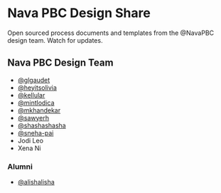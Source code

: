 # Nava PBC Design Share

Open sourced process documents and templates from the @NavaPBC design team. Watch for updates.

## Nava PBC Design Team
- [@glgaudet](https://github.com/glgaudet)
- [@heyitsolivia](https://github.com/heyitsolivia)
- [@kellular](https://github.com/kellular)
- [@mintlodica](https://github.com/mintlodica)
- [@mkhandekar](https://github.com/mkhandekar)
- [@sawyerh](https://github.com/sawyerh)
- [@shashashasha](https://github.com/shashashasha)
- [@sneha-pai](https://github.com/sneha-pai)
- Jodi Leo
- Xena Ni

### Alumni
- [@alishalisha](https://github.com/alishalisha)
